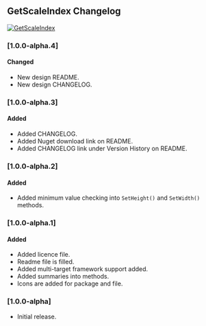 ## GetScaleIndex Changelog
[![GetScaleIndex](https://img.shields.io/nuget/v/GetScaleIndex.svg)](https://www.nuget.org/packages/GetScaleIndex/)

<!--
### [Unreleased]

#### Added

#### Changed

#### Removed
-->

### [1.0.0-alpha.4]

#### Changed
* New design README.
* New design CHANGELOG.

### [1.0.0-alpha.3]

#### Added
* Added CHANGELOG.
* Added Nuget download link on README.
* Added CHANGELOG link under Version History on README.

### [1.0.0-alpha.2]

#### Added
* Added minimum value checking into `SetHeight()` and `SetWidth()` methods. 

### [1.0.0-alpha.1]

#### Added
* Added licence file.
* Readme file is filled.
* Added multi-target framework support added.
* Added summaries into methods.
* Icons are added for package and file.

### [1.0.0-alpha]
* Initial release. 
